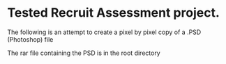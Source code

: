 # Tested Recruit Assessment project.


The following is an attempt to create a pixel by pixel copy of a .PSD (Photoshop) file

The rar file containing the PSD is in the root directory